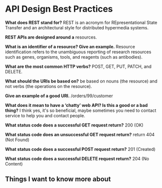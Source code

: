 # API Design Best Practices
**What does REST stand for?** REST is an acronym for REpresentational State Transfer and an architectural style for distributed hypermedia systems.

**REST APIs are designed around a** resources.

**What is an identifier of a resource? Give an example.** Resource identification refers to the unambiguous reporting of research resources such as genes, organisms, tools, and reagents (such as antibodies).

**What are the most common HTTP verbs?**  POST, GET, PUT, PATCH, and DELETE.

**What should the URIs be based on?** be based on nouns (the resource) and not verbs (the operations on the resource).

**Give an example of a good URI.** /orders/99/customer

**What does it mean to have a ‘chatty’ web API? Is this a good or a bad thing?** I think yes, it's so beneficial, maybe sometimes you need to contact service to help you and contact people.

**What status code does a successful GET request return?** 200 (OK)

**What status code does an unsuccessful GET request return?** return 404 (Not Found)

**What status code does a successful POST request return?** 201 (Created)

**What status code does a successful DELETE request return?** 204 (No Content)

## Things I want to know more about